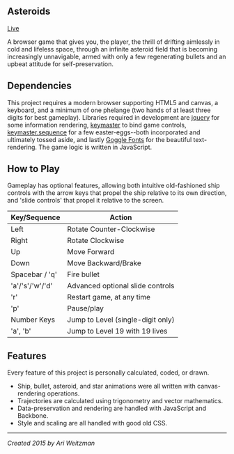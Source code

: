 ## Asteroids
[Live](http://ariweitzman.com/asteroids)

A browser game that gives you, the player, the thrill of drifting aimlessly in cold and lifeless space, through an infinite asteroid field that is becoming increasingly unnavigable, armed with only a few regenerating bullets and an upbeat attitude for self-preservation.

## Dependencies
This project requires a modern browser supporting HTML5 and canvas, a keyboard, and a minimum of one phelange (two hands of at least three digits for best gameplay). Libraries required in development are [jquery](https://github.com/jquery/jquery) for some information rendering, [keymaster](https://github.com/madrobby/keymaster) to bind game controls, [keymaster.sequence](https://github.com/chevalric/keymaster-sequence) for a few easter-eggs--both incorporated and ultimately tossed aside, and lastly [Goggle Fonts](https://github.com/jquery/jquery) for the beautiful text-rendering. The game logic is written in JavaScript.

## How to Play

Gameplay has optional features, allowing both intuitive old-fashioned ship controls with the arrow keys
that propel the ship relative to its own direction, and 'slide controls' that propel it relative to the
screen.

Key/Sequence | Action
-------------|-------
Left         | Rotate Counter-Clockwise
Right        | Rotate Clockwise
Up           | Move Forward
Down         | Move Backward/Brake
Spacebar / 'q' | Fire bullet
'a'/'s'/'w'/'d'    | Advanced optional slide controls
'r'          | Restart game, at any time
'p'          | Pause/play
Number Keys  | Jump to Level (single-digit only)
'a', 'b'     | Jump to Level 19 with 19 lives

## Features
Every feature of this project is personally calculated, coded, or drawn.
- Ship, bullet, asteroid, and star animations were all written with canvas-rendering operations.
- Trajectories are calculated using trigonometry and vector mathematics.
- Data-preservation and rendering are handled with JavaScript and Backbone.
- Style and scaling are all handled with good old CSS.

---------------------


*Created 2015 by Ari Weitzman*
